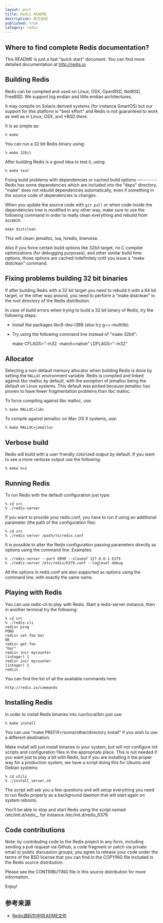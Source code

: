 ```yaml
---
layout: post
title: Redis README
description: 原文阅读
published: true
category: redis
---
```



Where to find complete Redis documentation?
-------------------------------------------

This README is just a fast "quick start" document. You can find more detailed
documentation at http://redis.io

Building Redis
--------------

Redis can be compiled and used on Linux, OSX, OpenBSD, NetBSD, FreeBSD.
We support big endian and little endian architectures.

It may compile on Solaris derived systems (for instance SmartOS) but our
support for this platform is "best effort" and Redis is not guaranteed to
work as well as in Linux, OSX, and *BSD there.

It is as simple as:

    % make

You can run a 32 bit Redis binary using:

    % make 32bit

After building Redis is a good idea to test it, using:

    % make test

Fixing build problems with dependencies or cached build options
—--------
Redis has some dependencies which are included into the "deps" directory.
"make" does not rebuild dependencies automatically, even if something in the
source code of dependencies is changes.

When you update the source code with `git pull` or when code inside the
dependencies tree is modified in any other way, make sure to use the following
command in order to really clean everything and rebuild from scratch:

    make distclean

This will clean: jemalloc, lua, hiredis, linenoise.

Also if you force certain build options like 32bit target, no C compiler
optimizations (for debugging purposes), and other similar build time options,
those options are cached indefinitely until you issue a "make distclean"
command.

Fixing problems building 32 bit binaries
---------

If after building Redis with a 32 bit target you need to rebuild it
with a 64 bit target, or the other way around, you need to perform a
"make distclean" in the root directory of the Redis distribution.

In case of build errors when trying to build a 32 bit binary of Redis, try
the following steps:

* Install the packages libc6-dev-i386 (also try g++-multilib).
* Try using the following command line instead of "make 32bit":

    make CFLAGS="-m32 -march=native" LDFLAGS="-m32"

Allocator
---------

Selecting a non-default memory allocator when building Redis is done by setting
the `MALLOC` environment variable. Redis is compiled and linked against libc
malloc by default, with the exception of jemalloc being the default on Linux
systems. This default was picked because jemalloc has proven to have fewer
fragmentation problems than libc malloc.

To force compiling against libc malloc, use:

    % make MALLOC=libc

To compile against jemalloc on Mac OS X systems, use:

    % make MALLOC=jemalloc

Verbose build
-------------

Redis will build with a user friendly colorized output by default.
If you want to see a more verbose output use the following:

    % make V=1

Running Redis
-------------

To run Redis with the default configuration just type:

    % cd src
    % ./redis-server
    
If you want to provide your redis.conf, you have to run it using an additional
parameter (the path of the configuration file):

    % cd src
    % ./redis-server /path/to/redis.conf

It is possible to alter the Redis configuration passing parameters directly
as options using the command line. Examples:

    % ./redis-server --port 9999 --slaveof 127.0.0.1 6379
    % ./redis-server /etc/redis/6379.conf --loglevel debug

All the options in redis.conf are also supported as options using the command
line, with exactly the same name.

Playing with Redis
------------------

You can use redis-cli to play with Redis. Start a redis-server instance,
then in another terminal try the following:

    % cd src
    % ./redis-cli
    redis> ping
    PONG
    redis> set foo bar
    OK
    redis> get foo
    "bar"
    redis> incr mycounter
    (integer) 1
    redis> incr mycounter
    (integer) 2
    redis> 

You can find the list of all the available commands here:

    http://redis.io/commands

Installing Redis
-----------------

In order to install Redis binaries into /usr/local/bin just use:

    % make install

You can use "make PREFIX=/some/other/directory install" if you wish to use a
different destination.

Make install will just install binaries in your system, but will not configure
init scripts and configuration files in the appropriate place. This is not
needed if you want just to play a bit with Redis, but if you are installing
it the proper way for a production system, we have a script doing this
for Ubuntu and Debian systems:

    % cd utils
    % ./install_server.sh

The script will ask you a few questions and will setup everything you need
to run Redis properly as a background daemon that will start again on
system reboots.

You'll be able to stop and start Redis using the script named
/etc/init.d/redis_<portnumber>, for instance /etc/init.d/redis_6379.

Code contributions
---

Note: by contributing code to the Redis project in any form, including sending
a pull request via Github, a code fragment or patch via private email or
public discussion groups, you agree to release your code under the terms
of the BSD license that you can find in the COPYING file included in the Redis
source distribution.

Please see the CONTRIBUTING file in this source distribution for more
information.

Enjoy!





































## 参考来源

* [Redis源码包中README文件][Redis源码包中README文件]








[NingG]:    http://ningg.github.com  "NingG"

[Redis源码包中README文件]:			http://redis.io/download










